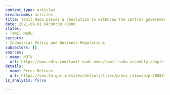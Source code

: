 ```yaml
---
content_type: articles
breadcrumbs: articles
title: Tamil Nadu passes a resolution to withdraw the central government’s farm laws
date: 2021-09-01 04:00:00 +0000
states:
- Tamil Nadu
sectors:
- Industrial Policy and Business Regulations
subsectors: []
sources:
- name: NDTV
  url: https://www.ndtv.com/tamil-nadu-news/tamil-nadu-assembly-adopts-resolution-against-centres-farm-laws-aiadmk-bjp-walk-out-2521522
details:
- name: Press Release
  url: https://cms.tn.gov.in/sites/default/files/press_release/pr280821d.jpg
is_analysis: false

---
```

